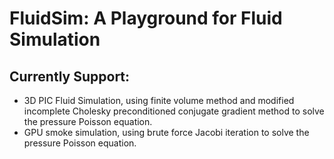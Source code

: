 # FluidSim: A Playground for Fluid Simulation

## Currently Support:

- 3D PIC Fluid Simulation, using finite volume method and modified incomplete Cholesky preconditioned conjugate gradient
  method to solve the pressure Poisson equation.
- GPU smoke simulation, using brute force Jacobi iteration to solve the pressure Poisson equation.

